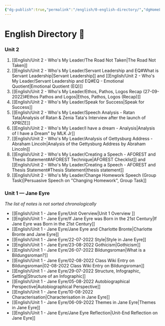 ```yaml
---
{"dg-publish":true,"permalink":"/english/0-english-directory/","dgHomeLink":true,"dgPassFrontmatter":false}
---
```


# English Directory 🧭

### Unit 2
1.  [[English/Unit 2 - Who's My Leader/The Road Not Taken|The Road Not Taken]]
2. [[English/Unit 2 - Who's My Leader/Servant Leadership and EQ#What is Servant Leadership|Servant Leadership]] and [[English/Unit 2 - Who's My Leader/Servant Leadership and EQ#EQ - Emotional Quotient|Emotional Quotient (EQ)]]
3. [[English/Unit 2 - Who's My Leader/Ethos, Pathos, Logos Recap (27-09-2022)#Ethos Pathos and Logos|Ethos, Pathos, Logos (Recap)]]
4. [[English/Unit 2 - Who's My Leader/Speak for Success|Speak for Success]]
5. [[English/Unit 2 - Who's My Leader/Speech Analysis - Ratan Tata|Analysis of Ratan & Zenia Tata's Interview after the launch of XPRIZE]]
6. [[English/Unit 2 - Who's My Leader/I have a dream - Analysis|Analysis of I have a Dream" by MLK Jr]]
7. [[English/Unit 2 - Who's My Leader/Analysis of Gettysburg Address - Abraham Lincoln|Analysis of the Gettysburg Address by Abraham Lincoln]]
8. [[English/Unit 2 - Who's My Leader/Creating a Speech - AFOREST and Thesis Statement#AFOREST Technique|AFOREST Checklist]] and [[English/Unit 2 - Who's My Leader/Creating a Speech - AFOREST and Thesis Statement#Thesis Statement|thesis statement]]
9. [[English/Unit 2 - Who's My Leader/Change Homework Speech (Group Task)|Persuasive Speech on "Changing Homework", Group Task]]


### Unit 1 — Jane Eyre 
*The list of notes is not sorted chronologically*
- [[English/Unit 1 - Jane Eyre/Unit Overview|Unit 1 Overview ]]
- [[English/Unit 1 - Jane Eyre/If Jane Eyre was Born in the 21st Century|If Jane Eyre was Born in the 21st Century]] 
- [[English/Unit 1 - Jane Eyre/Jane Eyre and Charlotte Bronte|Charlotte Bronte and Jane Eyre]]
- [[English/Unit 1 - Jane Eyre/22-07-2022 Style|Style in Jane Eyre]]
- [[English/Unit 1 - Jane Eyre/23-08-2022 Gothicism|Gothicism]]
- [[English/Unit 1 - Jane Eyre/26-07-2022 Bildungsroman|What is a Bildungsroman?]]
-  [[English/Unit 1 - Jane Eyre/02-08-2022 Class Wiki Entry on Bildungsroman|02-08-2022 Class Wiki Entry on Bildungsroman]]
-  [[English/Unit 1 - Jane Eyre/29-07-2022 Structure, Infographic, Setting|Structure of an Infographic]] 
- [[English/Unit 1 - Jane Eyre/05-08-2022 Autobiographical Perspective|Autobiographical Perspective]]
- [[English/Unit 1 - Jane Eyre/10-08-2022 Characterisation|Characterisation in Jane Eyre]]
- [[English/Unit 1 - Jane Eyre/06-09-2022 Themes in Jane Eyre|Themes in Jane Eyre]]
- [[English/Unit 1 - Jane Eyre/Jane Eyre Reflection|Unit-End Reflection on Jane Eyre]]